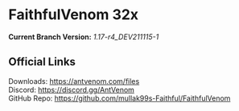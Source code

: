 # FaithfulVenom 32x

**Current Branch Version:** _1.17-r4_DEV211115-1_  

## Official Links

Downloads: https://antvenom.com/files  
Discord: https://discord.gg/AntVenom  
GitHub Repo: https://github.com/mullak99s-Faithful/FaithfulVenom  
